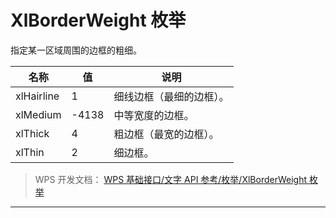 # XlBorderWeight 枚举

指定某一区域周围的边框的粗细。

| 名称       | 值    | 说明                     |
|------------|-------|--------------------------|
| xlHairline | 1     | 细线边框（最细的边框）。 |
| xlMedium   | -4138 | 中等宽度的边框。         |
| xlThick    | 4     | 粗边框（最宽的边框）。   |
| xlThin     | 2     | 细边框。                 |

> WPS 开发文档： [WPS 基础接口/文字 API 参考/枚举/XlBorderWeight 枚举](https://qn.cache.wpscdn.cn/encs/doc/office_v19/topics/WPS%20%E5%9F%BA%E7%A1%80%E6%8E%A5%E5%8F%A3/%E6%96%87%E5%AD%97%20API%20%E5%8F%82%E8%80%83/%E6%9E%9A%E4%B8%BE/XlBorderWeight%20%E6%9E%9A%E4%B8%BE.html)

------------------------------------------------------------------------
